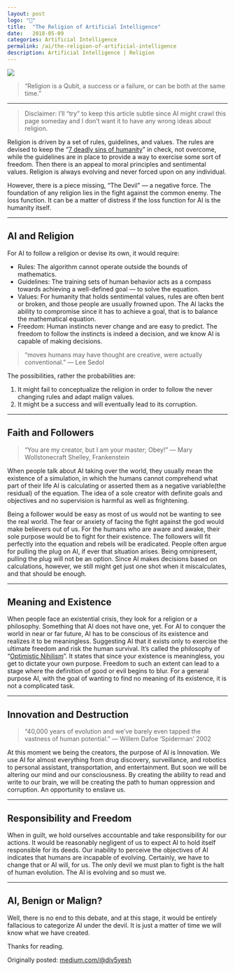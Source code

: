 ```yaml
---
layout: post
logo: "🎒"
title:  "The Religion of Artificial Intelligence"
date:   2018-05-09
categories: Artificial Intelligence
permalink: /ai/the-religion-of-artificial-intelligence
description: Artificial Intelligence | Religion
---
```


![](https://miro.medium.com/max/5184/0*OqhC65kLCBBu3mYU.)

> “Religion is a Qubit, a success or a failure, or can be both at the same time.”

---

> Disclaimer: I’ll “try” to keep this article subtle since AI might crawl this page someday and I don’t want it to have any wrong ideas about religion.

Religion is driven by a set of rules, guidelines, and values. The rules are devised to keep the “[7 deadly sins of humanity](https://en.wikipedia.org/wiki/Seven_deadly_sins)” in check, not overcome, while the guidelines are in place to provide a way to exercise some sort of freedom. Then there is an appeal to moral principles and sentimental values. Religion is always evolving and never forced upon on any individual.

However, there is a piece missing, “The Devil” — a negative force. The foundation of any religion lies in the fight against the common enemy. The loss function. It can be a matter of distress if the loss function for AI is the humanity itself.

---

## AI and Religion

For AI to follow a religion or devise its own, it would require:

* Rules: The algorithm cannot operate outside the bounds of mathematics.
* Guidelines: The training sets of human behavior acts as a compass towards achieving a well-defined goal — to solve the equation.
* Values: For humanity that holds sentimental values, rules are often bent or broken, and those people are usually frowned upon. The AI lacks the ability to compromise since it has to achieve a goal, that is to balance the mathematical equation.
* Freedom: Human instincts never change and are easy to predict. The freedom to follow the instincts is indeed a decision, and we know AI is capable of making decisions.

> “moves humans may have thought are creative, were actually conventional.” — Lee Sedol

The possibilities, rather the probabilities are:

1. It might fail to conceptualize the religion in order to follow the never changing rules and adapt malign values.
2. It might be a success and will eventually lead to its corruption.

---

## Faith and Followers

> “You are my creator, but I am your master; Obey!” — Mary Wollstonecraft Shelley, Frankenstein

When people talk about AI taking over the world, they usually mean the existence of a simulation, in which the humans cannot comprehend what part of their life AI is calculating or asserted them as a negative variable(the residual) of the equation. The idea of a sole creator with definite goals and objectives and no supervision is harmful as well as frightening.

Being a follower would be easy as most of us would not be wanting to see the real world. The fear or anxiety of facing the fight against the god would make believers out of us. For the humans who are aware and awake, their sole purpose would be to fight for their existence. The followers will fit perfectly into the equation and rebels will be eradicated. People often argue for pulling the plug on AI, if ever that situation arises. Being omnipresent, pulling the plug will not be an option. Since AI makes decisions based on calculations, however, we still might get just one shot when it miscalculates, and that should be enough.

---

## Meaning and Existence

When people face an existential crisis, they look for a religion or a philosophy. Something that AI does not have one, yet. For AI to conquer the world in near or far future, AI has to be conscious of its existence and realizes it to be meaningless. Suggesting AI that it exists only to exercise the ultimate freedom and risk the human survival. It’s called the philosophy of “[Optimistic Nihilism](https://www.youtube.com/watch?v=MBRqu0YOH14)”. It states that since your existence is meaningless, you get to dictate your own purpose. Freedom to such an extent can lead to a stage where the definition of good or evil begins to blur. For a general purpose AI, with the goal of wanting to find no meaning of its existence, it is not a complicated task.

---

## Innovation and Destruction

>  “40,000 years of evolution and we’ve barely even tapped the vastness of human potential.” — Willem Dafoe ‘Spiderman’ 2002

At this moment we being the creators, the purpose of AI is Innovation. We use AI for almost everything from drug discovery, surveillance, and robotics to personal assistant, transportation, and entertainment. But soon we will be altering our mind and our consciousness. By creating the ability to read and write to our brain, we will be creating the path to human oppression and corruption. An opportunity to enslave us.

---

## Responsibility and Freedom

When in guilt, we hold ourselves accountable and take responsibility for our actions. It would be reasonably negligent of us to expect AI to hold itself responsible for its deeds. Our inability to perceive the objectives of AI indicates that humans are incapable of evolving. Certainly, we have to change that or AI will, for us. The only devil we must plan to fight is the halt of human evolution. The AI is evolving and so must we.

---

## AI, Benign or Malign?

Well, there is no end to this debate, and at this stage, it would be entirely fallacious to categorize AI under the devil. It is just a matter of time we will know what we have created.

Thanks for reading.

Originally posted: [medium.com/@div5yesh](https://medium.com/@div5yesh/the-religion-of-artificial-intelligence-e62fe1be6e99)
